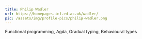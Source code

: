 ```yaml
---
title: Philip Wadler
url: https://homepages.inf.ed.ac.uk/wadler/
pic: /assets/img/profile-pics/philip-wadler.png
---
```

Functional programming, Agda, Gradual typing, Behavioural types
